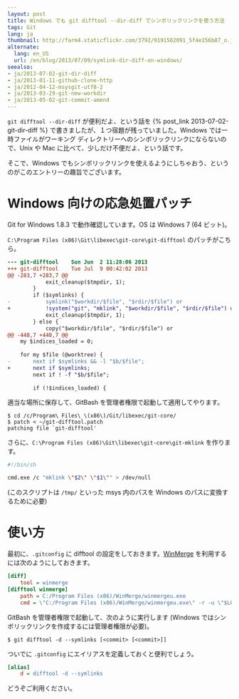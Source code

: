 ```yaml
---
layout: post
title: Windows でも git difftool --dir-diff でシンボリックリンクを使う方法
tags: Git
lang: ja
thumbnail: http://farm4.staticflickr.com/3792/9191502091_5f4e156b87_o.jpg
alternate:
  lang: en_US
  url: /en/blog/2013/07/09/symlink-dir-diff-on-windows/
seealso:
- ja/2013-07-02-git-dir-diff
- ja/2013-01-11-github-clone-http
- ja/2012-04-12-msysgit-utf8-2
- ja/2013-03-29-git-new-workdir
- ja/2013-05-02-git-commit-amend
---
```

`git difftool --dir-diff` が便利だよ、という話を {% post_link 2013-07-02-git-dir-diff %} で書きましたが、１つ宿題が残っていました。Windows では一時ファイルがワーキング ディレクトリーへのシンボリックリンクにならないので、Unix や Mac に比べて、少しだけ不便だよ、という話です。

そこで、Windows でもシンボリックリンクを使えるようにしちゃおう、というのがこのエントリーの趣旨でございます。


Windows 向けの応急処置パッチ
============================

Git for Windows 1.8.3 で動作確認しています。OS は Windows 7 (64 ビット)。

`C:\Program Files (x86)\Git\libexec\git-core\git-difftool` のパッチがこちら。

```diff
--- git-difftool	Sun Jun  2 11:28:06 2013
+++ git-difftool	Tue Jul  9 00:42:02 2013
@@ -283,7 +283,7 @@
 			exit_cleanup($tmpdir, 1);
 		}
 		if ($symlinks) {
-			symlink("$workdir/$file", "$rdir/$file") or
+			!system("git", "mklink", "$workdir/$file", "$rdir/$file") or
 			exit_cleanup($tmpdir, 1);
 		} else {
 			copy("$workdir/$file", "$rdir/$file") or
@@ -448,7 +448,7 @@
 	my $indices_loaded = 0;
 
 	for my $file (@worktree) {
-		next if $symlinks && -l "$b/$file";
+		next if $symlinks;
 		next if ! -f "$b/$file";
 
 		if (!$indices_loaded) {
```

適当な場所に保存して、GitBash を管理者権限で起動して適用してやります。

```console
$ cd /c/Program\ Files\ \(x86\)/Git/libexec/git-core/
$ patch < ~/git-difftool.patch
patching file `git-difftool'
```

さらに、`C:\Program Files (x86)\Git\libexec\git-core\git-mklink` を作ります。

```sh
#!/bin/sh

cmd.exe /c "mklink \"$2\" \"$1\"" > /dev/null
```

(このスクリプトは `/tmp/` といった msys 内のパスを Windows のパスに変換するために必要)


使い方
======

最初に、`.gitconfig` に difftool の設定をしておきます。[WinMerge] を利用するには次のようにしておきます。

```ini
[diff]
    tool = winmerge
[difftool winmerge]
    path = C:/Program Files (x86)/WinMerge/winmergeu.exe
    cmd = \"C:/Program Files (x86)/WinMerge/winmergeu.exe\" -r -u \"$LOCAL\" \"$REMOTE\"
```

GitBash を管理者権限で起動して、次のように実行します (Windows ではシンボリックリンクを作成するには管理者権限が必要)。

```console
$ git difftool -d --symlinks [<commit> [<commit>]]
```

ついでに `.gitconfig` にエイリアスを定義しておくと便利でしょう。

```ini
[alias]
    d = difftool -d --symlinks
```

どうぞご利用ください。


[WinMerge]: http://winmerge.org/
